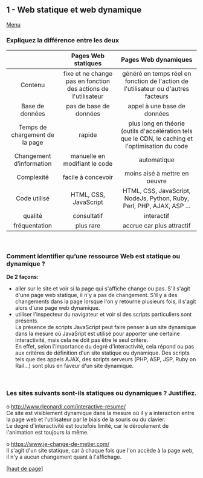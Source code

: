 ## 1 - Web statique et web dynamique
[Menu](menu.md)

### Expliquez la différence entre les deux

|                                |                      Pages Web statiques	                   |                        Pages Web dynamiques                                                       |
|:------------------------------:|:--------------------------------------------------------------:|:-------------------------------------------------------------------------------------------------:|
|            Contenu             | fixe et ne change pas en fonction des actions de l'utilisateur |        généré en temps réel en fonction de l'action de l'utilisateur ou d'autres facteurs         |
|        Base de données	      |                     pas de base de données                     |                                    appel à une base de données                                    |
| Temps de chargement de la page |                             rapide                             | plus long en théorie (outils d'accélération tels que le CDN, le caching et l'optimisation du code |
|   Changement d’information	  |                 manuelle en modifiant le code                  |                                            automatique                                            |
|         Complexité	          |                       facile à concevoir                       |                                   moins aisé à mettre en oeuvre                                   |
|          Code utilisé          |                     HTML, CSS, JavaScript                      |               HTML, CSS, JavaScript, NodeJs, Python, Ruby, Perl, PHP, AJAX, ASP ...               |
|            qualité             |                          consultatif                           |                                            interactif                                             | 
|         fréquentation          |                           plus rare                            |                                     accrue car plus attractif                                     |
<br>

### Comment identifier qu’une ressource Web est statique ou dynamique ?

**De 2 façons:**
- aller sur le site et voir si la page qui s'affiche change ou pas. S'il s'agit d'une page web statique, il n'y a pas de changement.
  S'il y a des changements dans la page lorsque l'on y retourne plusieurs fois, il s'agit alors d'une page web dynamique.
- utiliser l'inspecteur du navigateur et voir si des scripts particuliers sont présents.  
  La présence de scripts JavaScript peut faire penser à un site dynamique dans la mesure où JavaSript est utilisé pour apporter
  une certaine interactivité, mais cela ne doit pas être le seul critère.  
  En effet, selon l'importance du degré d'interactivité, cela répond ou pas aux critères de définition d'un site statique ou dynamique.
  Des scripts tels que des appels AJAX, des scripts serveurs (PHP, ASP, JSP, Ruby on Rail...) sont plus en faveur d'un site dynamique.

<br>

### Les sites suivants sont-ils statiques ou dynamiques ? Justifiez.

o http://www.rleonardi.com/interactive-resume/  
Ce site est visiblement dynamique dans la mesure où il y a interaction entre la page web et l'utilisateur par le biais de la souris ou du clavier.  
Le degré d'interactivité est toutefois limité, car le déroulement de l'animation est toujours la même.

o https://www.je-change-de-metier.com/  
Il s'agit d'un site statique, car à chaque fois que l'on accède à la page web, il n'y a aucun changement quant à l'affichage.  

[[haut de page]](#1---web-statique-et-web-dynamique)